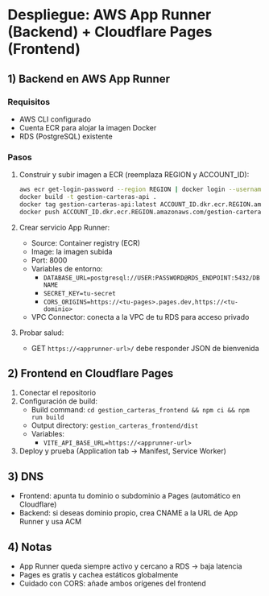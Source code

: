 # Despliegue: AWS App Runner (Backend) + Cloudflare Pages (Frontend)

## 1) Backend en AWS App Runner

### Requisitos
- AWS CLI configurado
- Cuenta ECR para alojar la imagen Docker
- RDS (PostgreSQL) existente

### Pasos
1. Construir y subir imagen a ECR (reemplaza REGION y ACCOUNT_ID):
   ```bash
   aws ecr get-login-password --region REGION | docker login --username AWS --password-stdin ACCOUNT_ID.dkr.ecr.REGION.amazonaws.com
   docker build -t gestion-carteras-api .
   docker tag gestion-carteras-api:latest ACCOUNT_ID.dkr.ecr.REGION.amazonaws.com/gestion-carteras-api:latest
   docker push ACCOUNT_ID.dkr.ecr.REGION.amazonaws.com/gestion-carteras-api:latest
   ```
2. Crear servicio App Runner:
   - Source: Container registry (ECR)
   - Image: la imagen subida
   - Port: 8000
   - Variables de entorno:
     - `DATABASE_URL=postgresql://USER:PASSWORD@RDS_ENDPOINT:5432/DBNAME`
     - `SECRET_KEY=tu-secret`
     - `CORS_ORIGINS=https://<tu-pages>.pages.dev,https://<tu-dominio>`
   - VPC Connector: conecta a la VPC de tu RDS para acceso privado

3. Probar salud:
   - GET `https://<apprunner-url>/` debe responder JSON de bienvenida

## 2) Frontend en Cloudflare Pages

1. Conectar el repositorio
2. Configuración de build:
   - Build command: `cd gestion_carteras_frontend && npm ci && npm run build`
   - Output directory: `gestion_carteras_frontend/dist`
   - Variables:
     - `VITE_API_BASE_URL=https://<apprunner-url>`
3. Deploy y prueba (Application tab → Manifest, Service Worker)

## 3) DNS
- Frontend: apunta tu dominio o subdominio a Pages (automático en Cloudflare)
- Backend: si deseas dominio propio, crea CNAME a la URL de App Runner y usa ACM

## 4) Notas
- App Runner queda siempre activo y cercano a RDS → baja latencia
- Pages es gratis y cachea estáticos globalmente
- Cuidado con CORS: añade ambos orígenes del frontend
